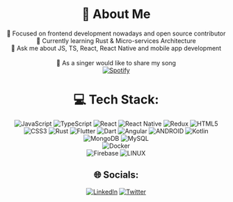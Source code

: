 <div align="center">
  

# 💫 About Me
🔭 Focused on frontend development nowadays and open source contributor <br>🌱 Currently learning Rust & Micro-services Architecture<br>💬 Ask me about JS, TS, React, React Native and mobile app development <br><br> 🎤 As a singer would like to share my song <br> [![Spotify](https://img.shields.io/badge/Spotify-1ED760?logo=spotify&logoColor=white)](https://open.spotify.com/track/4VJT271OmckzRdYdiDZxWz?si=ba541536671e482f)


# 💻 Tech Stack:
![JavaScript](https://img.shields.io/badge/javascript-%23323330.svg?style=plastic&logo=javascript&logoColor=%23F7DF1E) 
![TypeScript](https://img.shields.io/badge/typescript-%23007ACC.svg?style=plastic&logo=typescript&logoColor=white) 
![React](https://img.shields.io/badge/react-%2320232a.svg?style=plastic&logo=react&logoColor=%2361DAFB) 
![React Native](https://img.shields.io/badge/react_native-%2320232a.svg?style=plastic&logo=react&logoColor=%2361DAFB) 
![Redux](https://img.shields.io/badge/redux-%23593d88.svg?style=plastic&logo=redux&logoColor=white) 
![HTML5](https://img.shields.io/badge/html5-%23E34F26.svg?style=plastic&logo=html5&logoColor=white) 
![CSS3](https://img.shields.io/badge/css3-%231572B6.svg?style=plastic&logo=css3&logoColor=white)
![Rust](https://img.shields.io/badge/rust-%23000000.svg?style=plastic&logo=rust&logoColor=white) 
![Flutter](https://img.shields.io/badge/Flutter-%2302569B.svg?style=plastic&logo=Flutter&logoColor=white) 
![Dart](https://img.shields.io/badge/dart-%230175C2.svg?style=plastic&logo=dart&logoColor=white)
![Angular](https://img.shields.io/badge/angular-%23DD0031.svg?style=plastic&logo=angular&logoColor=white) 
![ANDROID](https://img.shields.io/badge/android-%2320232a.svg?style=plastic&logo=android&logoColor=%a4c639) 
![Kotlin](https://img.shields.io/badge/kotlin-%230095D5.svg?style=plastic&logo=kotlin&logoColor=white) 
![MongoDB](https://img.shields.io/badge/MongoDB-%234ea94b.svg?style=plastic&logo=mongodb&logoColor=white) 
![MySQL](https://img.shields.io/badge/mysql-%2300f.svg?style=plastic&logo=mysql&logoColor=white) 	
![Docker](https://img.shields.io/badge/docker-%230db7ed.svg?style=plastic&logo=docker&logoColor=white)  
![Firebase](https://img.shields.io/badge/firebase-%23039BE5.svg?style=plastic&logo=firebase) 
![LINUX](https://img.shields.io/badge/Linux-FCC624?style=plastic&logo=linux&logoColor=black) 

## 🌐 Socials:

[![LinkedIn](https://img.shields.io/badge/LinkedIn-%230077B5.svg?logo=linkedin&logoColor=white)](https://linkedin.com/in/https://www.linkedin.com/in/fatih-ermetin-361567190/) 
[![Twitter](https://img.shields.io/badge/Twitter-blue?logo=twitter&logoColor=white)](https://twitter.com/amorfke)

<img src="https://komarev.com/ghpvc/?username=amorfc&style=flat-square&color=blue" alt=""/>

</div>
